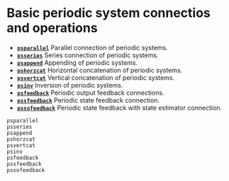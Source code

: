 # Basic periodic system connectios and operations

* **[`psparallel`](@ref)** Parallel connection of periodic systems.
* **[`psseries`](@ref)**   Series connection of periodic systems.
* **[`psappend`](@ref)**   Appending of periodic systems.
* **[`pshorzcat`](@ref)**  Horizontal concatenation of periodic systems.
* **[`psvertcat`](@ref)**  Vertical concatenation of periodic systems.
* **[`psinv`](@ref)**  Inversion of periodic systems.
* **[`psfeedback`](@ref)**  Periodic output feedback connections.
* **[`pssfeedback`](@ref)**  Periodic state feedback connection.
* **[`pssofeedback`](@ref)**  Periodic state feedback with state estimator connection.


```@docs
psparallel
psseries
psappend
pshorzcat
psvertcat
psinv
psfeedback
pssfeedback
pssofeedback
```
